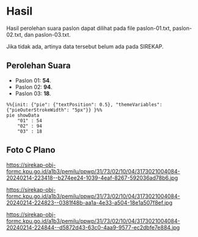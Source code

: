 # Hasil

Hasil perolehan suara paslon dapat dilihat pada file paslon-01.txt, paslon-02.txt, dan paslon-03.txt.

Jika tidak ada, artinya data tersebut belum ada pada SIREKAP.

## Perolehan Suara

 * Paslon 01: **54**.
 * Paslon 02: **94**.
 * Paslon 03: **18**.

```mermaid
%%{init: {"pie": {"textPosition": 0.5}, "themeVariables": {"pieOuterStrokeWidth": "5px"}} }%%
pie showData
    "01" : 54
    "02" : 94
    "03" : 18
```
## Foto C Plano

https://sirekap-obj-formc.kpu.go.id/a1b3/pemilu/ppwp/31/73/02/10/04/3173021004084-20240214-223418--b274ee24-1039-4eaf-8267-592036ad78b6.jpg

https://sirekap-obj-formc.kpu.go.id/a1b3/pemilu/ppwp/31/73/02/10/04/3173021004084-20240214-224823--0381f48b-aa1a-4e33-a504-18e1a507f8ef.jpg

https://sirekap-obj-formc.kpu.go.id/a1b3/pemilu/ppwp/31/73/02/10/04/3173021004084-20240214-224844--d5872d43-63c0-4aa9-9577-ec2dbfe7e884.jpg
